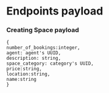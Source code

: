 # Endpoints payload

### Creating Space payload
```
{
number_of_bookings:integer,
agent: agent's UUID,
description: string,
space_category: category's UUID,
price:string,
location:string,
name:string
}
```